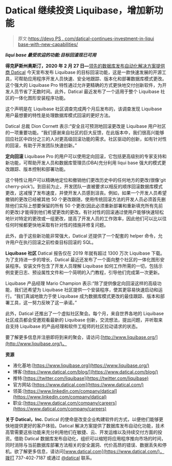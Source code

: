# Datical 继续投资 Liquibase，增加新功能

> 原文:[https://devo PS . com/datical-continues-investment-in-liqui base-with-new-capabilities/](https://devops.com/datical-continues-investment-in-liquibase-with-new-capabilities/)

***liqui base 最受欢迎的功能:目标回滚现已可用***

**得克萨斯州奥斯汀，2020 年 2 月 27 日—**[领先的数据库发布自动化解决方案提供商 Datical](https://www.datical.com/) 今天宣布发布 Liquibase 的目标回滚功能，这是一款快速发展的开源工具，可帮助应用程序开发人员快速、安全地跟踪、版本化和部署数据库模式更改。这个强大的 Liquibase Pro 特性通过允许更精确的方式更快地交付创新软件，为开发人员节省了无数时间。此外，Datical 最近发布了一个适用于整个 Liquibase 社区的一体化图形安装程序功能。

这个声明是在 Liquibase 社区调查完成两个月后发布的，该调查发现 Liquibase 用户最想要的特性是处理数据库模式回滚的更好方法。

Datical 总裁 Dion Cornett 表示:“安全且可预测地回滚更改是 Liquibase 用户社区的一项重要功能。“我们感谢来自社区的巨大反馈，在此版本中，我们很高兴能够回应社区中四分之三的人对更高级回滚功能的需求。社区驱动的创新，如有针对性的回滚，有助于开发团队快速创新。”

**定向回滚**
Liquibase Pro 的用户可以使用定向回滚，它包括更高级别的专家支持和新功能，可帮助开发人员和数据库管理员(DBA)充分利用 liqui base 强大的模式更改跟踪、版本控制和部署功能。

这个特性让用户可以精确地定位和撤销他们更改历史中的任何地方的更改(很像‘git cherry-pick’)。到目前为止，开发团队一直被要求以相反的顺序回滚数据库模式更改，这减慢了发布速度，并使开发人员感到沮丧。例如，如果一个开发人员希望撤销的更改已经被其他 50 个更改跟随，使用传统回滚方法的开发人员必须首先删除他们实际上想要保留的所有 50 个更改(因此必须重新部署和重新填充所有先前的更改)才能得到他们希望更改的更改。有针对性的回滚通过使用户能够快速轻松地针对特定的更改或一组更改，提高了开发人员的工作效率，因此他们可以比以往任何时候都更快地采取有针对性的措施并修复问题。

此外，由于这些新功能非常强大，Datical 还提供了一个配套的 helper 命令，允许用户在执行回滚之前检查目标回滚的 SQL。

**Liquibase 社区**
Datical 报告仅在 2019 年就有超过 1300 万次 Liquibase 下载。为了支持进一步的增长，Datical 最近还发布了一个面向整个社区的一体化图形安装程序。安装文件包含了开发人员理解 Liquibase 如何工作所需的一切，包括示例变更日志、预设属性文件和一个简明的入门教程，引导他们完成第一次更新。

Liquibase 产品经理 Mario Champion 表示:“除了提供像定向回滚这样的高级功能，我们还希望为 Liquibase 社区提供一个安装程序，使其更容易快速启动和运行。“我们真诚地致力于使 Liquibase 成为数据库模式更改的最佳跟踪、版本和部署工具，这一努力反映了这一承诺。”

此外，Datical 还推出了一个虚拟社区聚会。每个月，来自世界各地的 Liquibase 社区成员都会受邀观看最新的 Liquibase 创新，交流想法，提出问题，并听取来自支持 Liquibase 的产品经理和软件工程师的社区拉动请求的状态。

要了解更多信息并注册即将到来的聚会，请访问:[http://www.liquibase.org/](http://www.liquibase.org/)。

**资源**

*   液化基地:[https://www.liquibase.org](https://www.liquibase.org/)
*   博客:[https://www.datical.com/blog/](https://www.datical.com/blog/)
*   推特:[https://twitter.com/liquibase](https://twitter.com/liquibase)
*   官方网站:[https://www.datical.com](https://www.datical.com/)
*   领英:[https://www.linkedin.com/company/datical](https://www.linkedin.com/company/datical)
*   职业:[https://www.datical.com/company/careers](https://www.datical.com/company/careers)

**关于 Datical，Inc.**
Datical 的使命是改变企业构建软件的方式，以便他们能够更快地提供更好的客户体验。Datical 解决方案提供了数据库发布自动化功能，技术高管需要这些功能来充分利用他们在敏捷、云、开发运维以及持续交付方面的投资。借助 Datical 数据库发布自动化，组织可以缩短将应用程序推向市场的时间，同时消除与当前数据库部署方法相关的安全漏洞、代价高昂的错误、数据丢失和停机。欲了解更多信息，请访问[www.datical.com](https://www.datical.com/)，拨打 737-402-7187 或通过 [@datical](https://twitter.com/Datical) 联系。